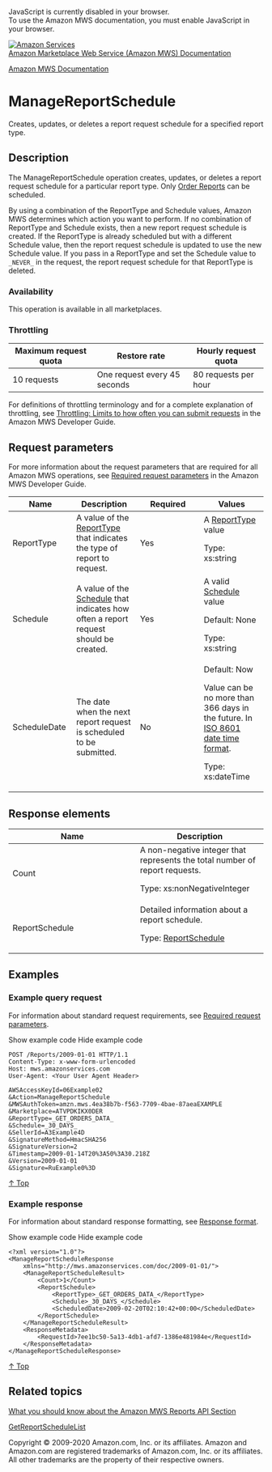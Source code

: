 <div id="MWSDX_noscript">

JavaScript is currently disabled in your browser.  
To use the Amazon MWS documentation, you must enable JavaScript in your
browser.

</div>

<div id="MWSDX_divtop">

[![Amazon
Services](https://images-na.ssl-images-amazon.com/images/G/08/mwsportal/fr_FR/amazonservices.gif "Amazon Services")](http://services.amazon.fr)  
<span id="MWSDX_titlebar">[Amazon Marketplace Web Service (Amazon MWS)
Documentation](https://developer.amazonservices.fr/gp/mws/docs.html)</span>

</div>

<div id="MWSDX_divbottom">

<div id="MWSDX_divleft">

<div id="MWSDX_toc">

</div>

</div>

<div id="MWSDX_divright">

<div id="MWSDX_content">

<span id="MWSDX_breadcrumbs">[Amazon MWS
Documentation](https://developer.amazonservices.fr/gp/mws/docs.html)</span>

<div id="Reports_ManageReportSchedule" class="nested0">

ManageReportSchedule
====================

<div class="body">

<span class="ph">Creates, updates, or deletes a report request schedule
for a specified report type.</span>

</div>

<div id="Description" class="topic concept nested1">

Description
-----------

<div class="body conbody">

The <span id="Description__ManageReportSchedule"
class="keyword apiname">ManageReportSchedule</span> operation creates,
updates, or deletes a report request schedule for a particular report
type. Only
<a href="Reports_ReportType.md#ReportTypeCategories__OrderReports" class="xref">Order Reports</a>
can be scheduled.

By using a combination of the <span
class="keyword parmname">ReportType</span> and <span
class="keyword parmname">Schedule</span> values, <span class="ph">Amazon
MWS</span> determines which action you want to perform. If no
combination of <span class="keyword parmname">ReportType</span> and
<span class="keyword parmname">Schedule</span> exists, then a new report
request schedule is created. If the <span
class="keyword parmname">ReportType</span> is already scheduled but with
a different <span class="keyword parmname">Schedule</span> value, then
the report request schedule is updated to use the new <span
class="keyword parmname">Schedule</span> value. If you pass in a <span
class="keyword apiname">ReportType</span> and set the <span
class="keyword parmname">Schedule</span> value to `_NEVER_` in the
request, the report request schedule for that <span
class="keyword apiname">ReportType</span> is deleted.

<div class="section">

### Availability

This operation is available in all marketplaces.

</div>

<div class="section">

### Throttling

<div class="p">

<div class="tablenoborder">

| Maximum request quota | Restore rate                 | Hourly request quota |
|-----------------------|------------------------------|----------------------|
| 10 requests           | One request every 45 seconds | 80 requests per hour |

</div>

<span class="ph">For definitions of throttling terminology and for a
complete explanation of throttling, see
<a href="../dev_guide/DG_Throttling.md" class="xref">Throttling: Limits to how often you can submit requests</a>
in the <span class="ph">Amazon MWS Developer Guide</span>.</span>

</div>

</div>

</div>

</div>

<div id="RequestParameters" class="topic reference nested1">

Request parameters
------------------

<div class="body refbody">

<div class="section">

<span class="ph">For more information about the request parameters that
are required for all <span class="ph">Amazon MWS</span> operations, see
<a href="../dev_guide/DG_RequiredRequestParameters.md" class="xref">Required request parameters</a>
in the <span class="ph">Amazon MWS Developer Guide</span>.</span>

</div>

<div class="tablenoborder">

<table id="RequestParameters__RequestParametersTable" class="table" data-cellpadding="4" data-cellspacing="0" data-summary="" data-frame="border" data-border="1" data-rules="all">
<colgroup>
<col style="width: 25%" />
<col style="width: 25%" />
<col style="width: 25%" />
<col style="width: 25%" />
</colgroup>
<thead>
<tr class="header">
<th>Name</th>
<th>Description</th>
<th>Required</th>
<th>Values</th>
</tr>
</thead>
<tbody>
<tr class="odd">
<td><span class="keyword parmname">ReportType</span></td>
<td><span class="ph">A value of the <a href="Reports_ReportType.md" class="xref" title="An enumeration of the types of reports that can be requested from Amazon MWS.">ReportType</a> that indicates the type of report to request.</span></td>
<td>Yes</td>
<td>A <a href="Reports_ReportType.md" class="xref" title="An enumeration of the types of reports that can be requested from Amazon MWS.">ReportType</a> value
<p><span class="ph">Type: xs:string</span></p></td>
</tr>
<tr class="even">
<td><span class="keyword parmname">Schedule</span></td>
<td>A value of the <a href="Reports_Schedule.md" class="xref" title="An enumeration of the units of time that reports can be requested.">Schedule</a> that indicates how often a report request should be created.</td>
<td>Yes</td>
<td>A valid <a href="Reports_Schedule.md" class="xref" title="An enumeration of the units of time that reports can be requested.">Schedule</a> value
<p>Default: None</p>
<p><span class="ph">Type: xs:string</span></p></td>
</tr>
<tr class="odd">
<td><span class="keyword parmname">ScheduleDate</span></td>
<td>The date when the next report request is scheduled to be submitted.</td>
<td>No</td>
<td>Default: Now
<p>Value can be no more than 366 days in the future. In <span class="ph"><a href="../dev_guide/DG_ISO8601.md" class="xref">ISO 8601 date time format</a></span>.</p>
<p><span class="ph">Type: xs:dateTime</span></p></td>
</tr>
</tbody>
</table>

</div>

</div>

</div>

<div id="ResponseElements" class="topic reference nested1">

Response elements
-----------------

<div class="body refbody">

<div class="tablenoborder">

<table id="ResponseElements__ResponseElementsTable" class="table" data-cellpadding="4" data-cellspacing="0" data-summary="" data-frame="border" data-border="1" data-rules="all">
<colgroup>
<col style="width: 50%" />
<col style="width: 50%" />
</colgroup>
<thead>
<tr class="header">
<th>Name</th>
<th>Description</th>
</tr>
</thead>
<tbody>
<tr class="odd">
<td><span class="keyword parmname">Count</span></td>
<td><span class="ph">A non-negative integer that represents the total number of report requests.</span>
<p><span class="ph">Type: xs:nonNegativeInteger</span></p></td>
</tr>
<tr class="even">
<td><span class="keyword parmname">ReportSchedule</span></td>
<td><span class="ph">Detailed information about a report schedule.</span>
<p>Type: <a href="Reports_Datatypes.md#ReportSchedule" class="xref" title="Detailed information about a report schedule.">ReportSchedule</a></p></td>
</tr>
</tbody>
</table>

</div>

</div>

</div>

<div id="Examples" class="topic reference nested1">

Examples
--------

<div class="body refbody">

<div class="section">

### Example query request

<span class="ph">For information about standard request requirements,
see
<a href="../dev_guide/DG_RequiredRequestParameters.md" class="xref">Required request parameters</a>.</span>

<span class="ph expander"> <span class="keyword parmname xshow">Show
example code</span> <span class="keyword parmname xhide">Hide example
code</span> </span>

<div class="sectiondiv content">

    POST /Reports/2009-01-01 HTTP/1.1
    Content-Type: x-www-form-urlencoded
    Host: mws.amazonservices.com
    User-Agent: <Your User Agent Header>

    AWSAccessKeyId=06Example02
    &Action=ManageReportSchedule
    &MWSAuthToken=amzn.mws.4ea38b7b-f563-7709-4bae-87aeaEXAMPLE
    &Marketplace=ATVPDKIKX0DER
    &ReportType=_GET_ORDERS_DATA_
    &Schedule=_30_DAYS_
    &SellerId=A3Example4D
    &SignatureMethod=HmacSHA256
    &SignatureVersion=2
    &Timestamp=2009-01-14T20%3A50%3A30.218Z
    &Version=2009-01-01
    &Signature=RuExample0%3D

<a href="#Examples" class="xref">↑ Top</a>

</div>

</div>

<div class="section">

### Example response

<span class="ph">For information about standard response formatting, see
<a href="../dev_guide/DG_ResponseFormat.md" class="xref">Response format</a>.</span>

<span class="ph expander"> <span class="keyword parmname xshow">Show
example code</span> <span class="keyword parmname xhide">Hide example
code</span> </span>

<div class="sectiondiv content">

    <?xml version="1.0"?>
    <ManageReportScheduleResponse
        xmlns="http://mws.amazonservices.com/doc/2009-01-01/">
        <ManageReportScheduleResult>
            <Count>1</Count>
            <ReportSchedule>
                <ReportType>_GET_ORDERS_DATA_</ReportType>
                <Schedule>_30_DAYS_</Schedule>
                <ScheduledDate>2009-02-20T02:10:42+00:00</ScheduledDate>
            </ReportSchedule>
        </ManageReportScheduleResult>
        <ResponseMetadata>
            <RequestId>7ee1bc50-5a13-4db1-afd7-1386e481984e</RequestId>
        </ResponseMetadata>
    </ManageReportScheduleResponse>

<a href="#Examples" class="xref">↑ Top</a>

</div>

</div>

</div>

</div>

<div id="RelatedActions" class="topic nested1">

Related topics
--------------

<div class="body">

<a href="../reports/Reports_Overview.md" class="xref">What you should know about the Amazon MWS Reports API Section</a>

<a href="Reports_GetReportScheduleList.md" class="xref" title="Returns a list of order report requests that are scheduled to be submitted to Amazon MWS for processing.">GetReportScheduleList</a>

</div>

</div>

</div>

<div id="MWSDX_footer">

Copyright © 2009-2020 Amazon.com, Inc. or its affiliates. Amazon and
Amazon.com are registered trademarks of Amazon.com, Inc. or its
affiliates. All other trademarks are the property of their respective
owners.

</div>

</div>

</div>

<div style="clear: both;">

</div>

</div>
